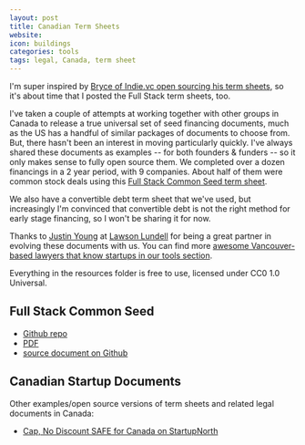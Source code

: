 ```yaml
---
layout: post
title: Canadian Term Sheets
website: 
icon: buildings
categories: tools
tags: legal, Canada, term sheet
---
```


I'm super inspired by [Bryce of Indie.vc open sourcing his term sheets](http://bryce.vc/post/120533439475/indie-vc-termsheets-on-github), so it's about time that I posted the Full Stack term sheets, too.

I've taken a couple of attempts at working together with other groups in Canada to release a true universal set of seed financing documents, much as the US has a handful of similar packages of documents to choose from. But, there hasn't been an interest in moving particularly quickly. I've always shared these documents as examples -- for both founders & funders -- so it only makes sense to fully open source them. We completed over a dozen financings in a 2 year period, with 9 companies. About half of them were common stock deals using this [Full Stack Common Seed term sheet][ghcommonseed].

We also have a convertible debt term sheet that we've used, but increasingly I'm convinced that convertible debt is not the right method for early stage financing, so I won't be sharing it for now.

Thanks to [Justin Young](https://angel.co/justin-young-1) at [Lawson Lundell](http://www.lawsonlundell.com/) for being a great partner in evolving these documents with us. You can find more [awesome Vancouver-based lawyers that know startups in our tools section](http://fullstack.ca/tools/vancouver-startup-lawyers/).

Everything in the resources folder is free to use, licensed under CC0 1.0 Universal.

## Full Stack Common Seed

* [Github repo][ghrepo]
* [PDF][pdfcommonseed]
* [source document on Github][ghcommonseed]

## Canadian Startup Documents

Other examples/open source versions of term sheets and related legal documents in Canada:

* [Cap, No Discount SAFE for Canada on StartupNorth](http://startupnorth.ca/2014/09/05/making-canada-safe/)

[ghrepo]:https://github.com/FullStackFoundry/common-seed-termsheets
[pdfcommonseed]:https://github.com/FullStackFoundry/common-seed-termsheets/raw/master/Full_Stack_Common_Seed_Term_Sheet_2014-EXAMPLE.pdf
[ghcommonseed]:https://github.com/FullStackFoundry/common-seed-termsheets/blob/master/fullstack-commonseed-termsheet.md